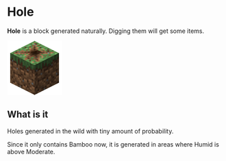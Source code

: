 # Hole

**Hole** is a block generated naturally. Digging them will get some items.

![Hole](../.gitbook/assets/hole.png)

## What is it

Holes generated in the wild with tiny amount of probability.

Since it only contains Bamboo now, it is generated in areas where Humid is above Moderate.
